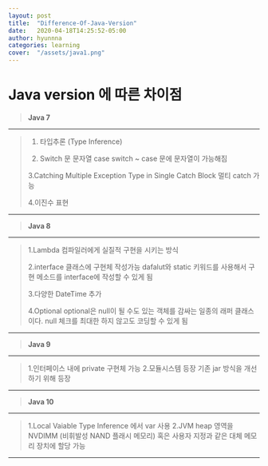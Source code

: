 ```yaml
---
layout: post
title:  "Difference-Of-Java-Version"
date:   2020-04-18T14:25:52-05:00
author: hyunnna
categories: learning
cover:  "/assets/java1.png"
---
```


**Java version 에 따른 차이점**
============

>**Java 7**
--------

>1. 타입추론 (Type Inference)
>
>2. Switch 문 문자열 case
  switch ~ case 문에 문자열이 가능해짐
>
>3.Catching Multiple Exception Type in Single Catch Block
  멀티 catch 가능
>
>4.이진수 표현


***

>**Java 8**
--------
>1.Lambda
>  컴파일러에게 실질적 구현을 시키는 방식
>
>2.interface 클래스에 구현체 작성가능
>  dafalut와 static 키워드를 사용해서 구현 메소드를 interface에 작성할 수 있게 됨
>
>3.다양한 DateTime 추가
>
>4.Optional
> optional은 null이 될 수도 있는 객체를 감싸는 일종의 래퍼 클래스이다.
>   null 체크를 최대한 하지 않고도 코딩할 수 있게 됨

***

>**Java 9**
--------
>1.인터페이스 내에 private 구현체 가능
>2.모듈시스템 등장
>  기존 jar 방식을 개선하기 위해 등장

***

>**Java 10**
---------
>1.Local Vaiable Type Inference 에서 var 사용
>2.JVM heap 영역을 NVDIMM (비휘발성 NAND 플래시 메모리) 혹은 사용자 지정과 같은 대체 메모리 장치에 할당 가능
---------